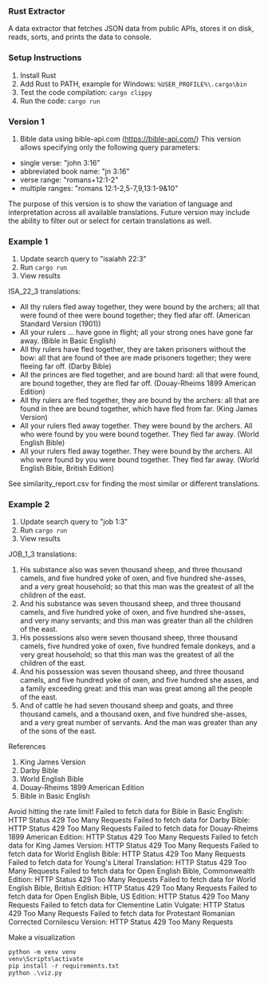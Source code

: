 ### Rust Extractor
A data extractor that fetches JSON data from public APIs, stores it on disk, reads, sorts, and prints the data to console.

### Setup Instructions
1. Install Rust
2. Add Rust to PATH, example for Windows: `%USER_PROFILE%\.cargo\bin`
3. Test the code compilation: `cargo clippy`
4. Run the code: `cargo run`

### Version 1
1. Bible data using bible-api.com (https://bible-api.com/)
This version allows specifying only the following query parameters:
- single verse: "john 3:16"
- abbreviated book name: "jn 3:16"
- verse range: "romans+12:1-2"
- multiple ranges: "romans 12:1-2,5-7,9,13:1-9&10"

The purpose of this version is to show the variation of language and interpretation across all available translations.
Future version may include the ability to filter out or select for certain translations as well.

### Example 1
1. Update search query to "isaiahh 22:3"
2. Run `cargo run`
3. View results

ISA_22_3 translations:
- All thy rulers fled away together, they were bound by the archers; all that were found of thee were bound together; they fled afar off. (American Standard Version (1901))
- All your rulers ... have gone in flight; all your strong ones have gone far away. (Bible in Basic English)
- All thy rulers have fled together, they are taken prisoners without the bow: all that are found of thee are made prisoners together; they were fleeing far off. (Darby Bible)
- All the princes are fled together, and are bound hard: all that were found, are bound together, they are fled far off. (Douay-Rheims 1899 American Edition)
- All thy rulers are fled together, they are bound by the archers: all that are found in thee are bound together, which have fled from far.  (King James Version)
- All your rulers fled away together. They were bound by the archers. All who were found by you were bound together. They fled far away.  (World English Bible)
- All your rulers fled away together. They were bound by the archers. All who were found by you were bound together. They fled far away.  (World English Bible, British Edition)

See similarity_report.csv for finding the most similar or different translations.

### Example 2
1. Update search query to "job 1:3"
2. Run `cargo run`
3. View results

JOB_1_3 translations:
1. His substance also was seven thousand sheep, and three thousand camels, and five hundred yoke of oxen, and five hundred she-asses, and a very great household; so that this man was the greatest of all the children of the east.	
2. And his substance was seven thousand sheep, and three thousand camels, and five hundred yoke of oxen, and five hundred she-asses, and very many servants; and this man was greater than all the children of the east.
3. His possessions also were seven thousand sheep, three thousand camels, five hundred yoke of oxen, five hundred female donkeys, and a very great household; so that this man was the greatest of all the children of the east.
4. And his possession was seven thousand sheep, and three thousand camels, and five hundred yoke of oxen, and five hundred she asses, and a family exceeding great: and this man was great among all the people of the east.
5. And of cattle he had seven thousand sheep and goats, and three thousand camels, and a thousand oxen, and five hundred she-asses, and a very great number of servants. And the man was greater than any of the sons of the east.

References
1. King James Version
2. Darby Bible
3. World English Bible
4. Douay-Rheims 1899 American Edition
5. Bible in Basic English

Avoid hitting the rate limit!
Failed to fetch data for Bible in Basic English: HTTP Status 429 Too Many Requests
Failed to fetch data for Darby Bible: HTTP Status 429 Too Many Requests
Failed to fetch data for Douay-Rheims 1899 American Edition: HTTP Status 429 Too Many Requests
Failed to fetch data for King James Version: HTTP Status 429 Too Many Requests
Failed to fetch data for World English Bible: HTTP Status 429 Too Many Requests
Failed to fetch data for Young's Literal Translation: HTTP Status 429 Too Many Requests
Failed to fetch data for Open English Bible, Commonwealth Edition: HTTP Status 429 Too Many Requests
Failed to fetch data for World English Bible, British Edition: HTTP Status 429 Too Many Requests
Failed to fetch data for Open English Bible, US Edition: HTTP Status 429 Too Many Requests
Failed to fetch data for Clementine Latin Vulgate: HTTP Status 429 Too Many Requests
Failed to fetch data for Protestant Romanian Corrected Cornilescu Version: HTTP Status 429 Too Many Requests

Make a visualization
```
python -m venv venv
venv\Scripts\activate
pip install -r requirements.txt
python .\viz.py
```

